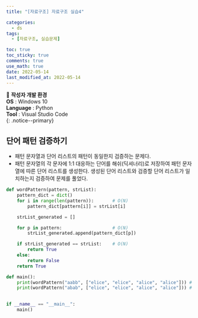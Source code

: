 ```yaml
---
title: "[자료구조] 자료구조 실습4"

categories:
  - ds
tags:
  - [자료구조, 실습문제]

toc: true
toc_sticky: true
comments: true
use_math: true
date: 2022-05-14
last_modified_at: 2022-05-14
---
```


📌 **작성자 개발 환경** <br>
**OS** : Windows 10 <br>
**Language** : Python<br>
**Tool** : Visual Studio Code<br>
{: .notice--primary}


## 단어 패턴 검증하기

- 패턴 문자열과 단어 리스트의 패턴이 동일한지 검증하는 문제다.
- 패턴 문자열의 각 문자에 1:1 대응하는 단어를 해쉬(딕셔너리)로 저장하여 패턴 문자열에 따른 단어 리스트를 생성한다. 생성된 단어 리스트와 검증할 단어 리스트가 일치하는지 검증하여 문제를 풀었다.

```py
def wordPattern(pattern, strList):
    pattern_dict = dict()
    for i in range(len(pattern)):       # O(N)
        pattern_dict[pattern[i]] = strList[i]

    strList_generated = []

    for p in pattern:                   # O(N)
        strList_generated.append(pattern_dict[p])

    if strList_generated == strList:    # O(N)
        return True
    else:
        return False
    return True

def main():
    print(wordPattern("aabb", ["elice", "elice", "alice", "alice"])) # return True
    print(wordPattern("abab", ["elice", "elice", "alice", "alice"])) # return False
    

if __name__ == "__main__":
    main()
```
<br>